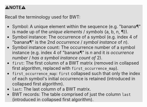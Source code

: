 <div style="margin:2em; background-color: #e0e0e0;">

<strong>⚠️NOTE️️️⚠️</strong>

Recall the terminology used for BWT:

 * Symbol: A unique element within the sequence (e.g. "banana¶" is made up of the *unique elements* / *symbols* {a, b, n, ¶}).
 * Symbol instance: The occurrence of a symbol (e.g. index 4 of "banana¶" is the 2nd *occurrence* / *symbol instance* of *n*).
 * Symbol instance count: The occurrence number of a symbol instance (e.g. index 4 of "banana¶" is *n* and it *is occurrence number* / *has a symbol instance count of* 2).
 * `first`: The first column of a BWT matrix (removed in collapsed first algorithm, replaced with `first_occurrence_map`).
 * `first_occurrence_map`: `first` collapsed such that only the index of each symbol's initial occurrence is retained (introduced in collapsed first algorithm).
 * `last`: The last column of a BWT matrix.
 * BWT records: The table comprised of just the column `last` (introduced in collapsed first algorithm).
</div>

